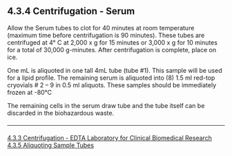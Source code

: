 ## 4.3.4 Centrifugation - Serum

Allow the Serum tubes to clot for 40 minutes at room temperature (maximum time before
centrifugation is 90 minutes). These tubes are centrifuged at 4° C at 2,000 x g for 15 minutes or
3,000 x g for 10 minutes for a total of 30,000 g-minutes. After centrifugation is complete, place
on ice.

One mL is aliquoted in one tall 4mL tube (tube #1). This sample will be used for a lipid profile.
The remaining serum is aliquoted into (8) 1.5 ml red-top cryovials # 2 – 9 in 0.5 ml aliquots.
These samples should be immediately frozen at -80°C

The remaining cells in the serum draw tube and the tube itself can be discarded in the
biohazardous waste.


<hr class="soften" style="margin-top: 20px;margin-bottom: 20px;"/>

<div class="center">
<div class="btn-group">
  <a href=":pages_path:/manuals/laboratory-for-clinical-biomedical-research/4-03-03-centrifugation-edta.md" class="btn btn-default">
    <span class="glyphicon glyphicon-chevron-left"></span>
    4.3.3 Centrifugation - EDTA
  </a>

  <a href=":pages_path:/manuals/laboratory-for-clinical-biomedical-research" class="btn btn-default">
    <span class="glyphicon glyphicon-chevron-up"></span>
    Laboratory for Clinical Biomedical Research
  </a>

  <a href=":pages_path:/manuals/laboratory-for-clinical-biomedical-research/4-03-05-aliquoting-sample-tubes.md" class="btn btn-success">
    4.3.5 Aliquoting Sample Tubes
    <span class="glyphicon glyphicon-chevron-right"></span>
  </a>
</div>
</div>